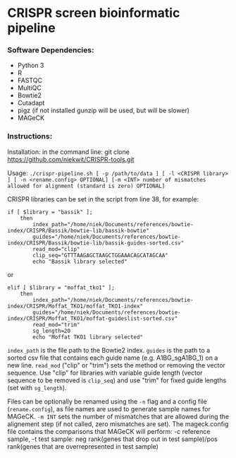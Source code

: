 # CRISPR screen bioinformatic pipeline


### Software Dependencies:
- Python 3 
- R
- FASTQC
- MultiQC
- Bowtie2 
- Cutadapt
- pigz (if not installed gunzip will be used, but will be slower)
- MAGeCK

### Instructions:

Installation: in the command line: git clone https://github.com/niekwit/CRISPR-tools.git

Usage: `./crispr-pipeline.sh [ -p /path/to/data ] [ -l <CRISPR library> ] [ -n <rename.config> OPTIONAL] [-m <INT> number of mismatches allowed for alignment (standard is zero) OPTIONAL]`

CRISPR libraries can be set in the script from line 38, for example:
```
if [ $library = "bassik" ];
	then
		index_path="/home/niek/Documents/references/bowtie-index/CRISPR/Bassik/bowtie-lib/bassik-bowtie"
		guides="/home/niek/Documents/references/bowtie-index/CRISPR/Bassik/bowtie-lib/bassik-guides-sorted.csv"
		read_mod="clip"
		clip_seq="GTTTAAGAGCTAAGCTGGAAACAGCATAGCAA"
		echo "Bassik library selected"
```
or
```
elif [ $library = "moffat_tko1" ];
	then
		index_path="/home/niek/Documents/references/bowtie-index/CRISPR/Moffat_TKO1/moffat_TKO1-index"
		guides="/home/niek/Documents/references/bowtie-index/CRISPR/Moffat_TKO1/moffat-guideslist-sorted.csv"
		read_mod="trim"
		sg_length=20	
		echo "Moffat TKO1 library selected"
```




`index_path` is the file path to the Bowtie2 index. `guides` is the path to a sorted csv file that contains each guide name (e.g. A1BG_sgA1BG_1) on a new line. `read_mod` ("clip" or "trim") sets the method or removing the vector sequence. Use "clip" for libraries with variable guide length (vector sequence to be removed is `clip_seq`) and use "trim" for fixed guide lengths (set with `sg_length`).

Files can be optionally be renamed using the `-n` flag and a config file (`rename.config`), as file names are used to generate sample names for MAGeCK. `-m INT` sets the number of mismatches that are allowed during the alignement step (if not called, zero mismatches are set).
The mageck.config file contains the comparisons that MAGeCK will perform: -c reference sample, -t test sample: neg rank(genes that drop out in test sample)/pos rank(genes that are overrepresented in test sample)
